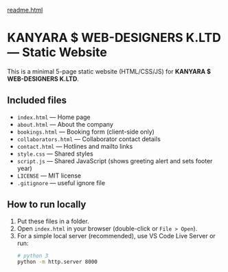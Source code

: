 [readme.html](https://github.com/user-attachments/files/22919482/readme.html)
# KANYARA $ WEB-DESIGNERS K.LTD — Static Website

This is a minimal 5-page static website (HTML/CSS/JS) for **KANYARA $ WEB-DESIGNERS K.LTD**.

## Included files
- `index.html` — Home page
- `about.html` — About the company
- `bookings.html` — Booking form (client-side only)
- `collaborators.html` — Collaborator contact details
- `contact.html` — Hotlines and mailto links
- `style.css` — Shared styles
- `script.js` — Shared JavaScript (shows greeting alert and sets footer year)
- `LICENSE` — MIT license
- `.gitignore` — useful ignore file

## How to run locally
1. Put these files in a folder.
2. Open `index.html` in your browser (double-click or `File > Open`).
3. For a simple local server (recommended), use VS Code Live Server or run:
   ```bash
   # python 3
   python -m http.server 8000
